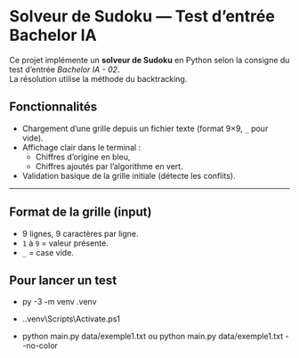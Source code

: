 # Solveur de Sudoku — Test d’entrée Bachelor IA

Ce projet implémente un **solveur de Sudoku** en Python selon la consigne du test d’entrée *Bachelor IA - 02*.  
La résolution utilise la méthode du backtracking.


## Fonctionnalités

- Chargement d’une grille depuis un fichier texte (format 9×9, `_` pour vide).
- Affichage clair dans le terminal :  
  - Chiffres d’origine en bleu,
  - Chiffres ajoutés par l’algorithme en vert.
- Validation basique de la grille initiale (détecte les conflits).

---

## Format de la grille (input)

- 9 lignes, 9 caractères par ligne.
- `1` à `9` = valeur présente.
- `_` = case vide.

## Pour lancer un test

- py -3 -m venv .venv

- .\.venv\Scripts\Activate.ps1

- python main.py data/exemple1.txt ou python main.py data/exemple1.txt --no-color
